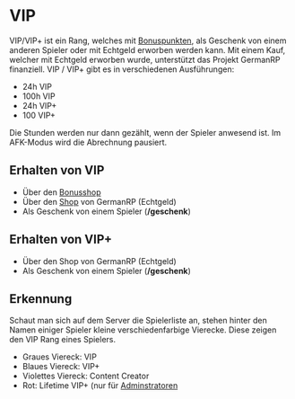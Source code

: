# VIP 

VIP/VIP+ ist ein Rang, welches mit [Bonuspunkten](../../pages/allgemein/bonuspunkte.md), als Geschenk von einem anderen Spieler oder mit Echtgeld erworben werden kann. Mit einem Kauf, welcher mit Echtgeld erworben wurde, unterstützt das Projekt GermanRP finanziell. VIP / VIP+ gibt es in verschiedenen Ausführungen:

* 24h VIP
* 100h VIP
* 24h VIP+
* 100 VIP+

Die Stunden werden nur dann gezählt, wenn der Spieler anwesend ist. Im AFK-Modus wird die Abrechnung pausiert.

## Erhalten von VIP

- Über den [Bonusshop](../../pages/allgemein/bonuspunkte.md)
- Über den [Shop](https://germanrpofficial.tebex.io/category/vip-pakete) von GermanRP (Echtgeld)
- Als Geschenk von einem Spieler (**/geschenk**)

## Erhalten von VIP+
- Über den Shop von GermanRP (Echtgeld)
- Als Geschenk von einem Spieler (**/geschenk**)

## Erkennung 

Schaut man sich auf dem Server die Spielerliste an, stehen hinter den Namen einiger Spieler kleine verschiedenfarbige Vierecke. Diese zeigen den VIP Rang eines Spielers.

* Graues Viereck: VIP
* Blaues Viereck: VIP+
* Violettes Viereck: Content Creator
* Rot: Lifetime VIP+ (nur für [Adminstratoren](../../pages/other/serverteam.md)
